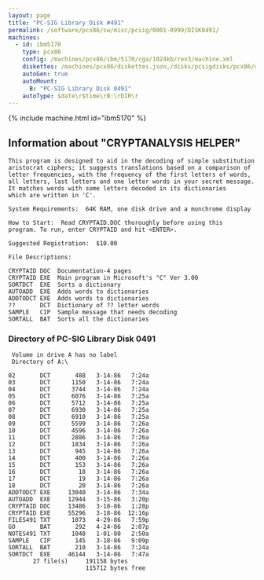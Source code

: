 ```yaml
---
layout: page
title: "PC-SIG Library Disk #491"
permalink: /software/pcx86/sw/misc/pcsig/0001-0999/DISK0491/
machines:
  - id: ibm5170
    type: pcx86
    config: /machines/pcx86/ibm/5170/cga/1024kb/rev3/machine.xml
    diskettes: /machines/pcx86/diskettes.json,/disks/pcsigdisks/pcx86/diskettes.json
    autoGen: true
    autoMount:
      B: "PC-SIG Library Disk 0491"
    autoType: $date\r$time\rB:\rDIR\r
---
```


{% include machine.html id="ibm5170" %}

## Information about "CRYPTANALYSIS HELPER"

    This program is designed to aid in the decoding of simple substitution
    aristocrat ciphers; it suggests translations based on a comparison of
    letter frequencies, with the frequency of the first letters of words,
    all letters, last letters and one letter words in your secret message.
    It matches words with some letters decoded in its dictionaries
    which are written in 'C'.
    
    System Requirements:  64K RAM, one disk drive and a monchrome display
    
    How to Start:  Read CRYPTAID.DOC thoroughly before using this
    program. To run, enter CRYPTAID and hit <ENTER>.
    
    Suggested Registration:  $10.00
    
    File Descriptions:
    
    CRYPTAID DOC  Documentation-4 pages
    CRYPTAID EXE  Main program in Microsoft's "C" Ver 3.00
    SORTDCT  EXE  Sorts a dictionary
    AUTOADD  EXE  Adds words to dictionaries
    ADDTODCT EXE  Adds words to dictionaries
    ??       DCT  Dictionary of ?? letter words
    SAMPLE   CIP  Sample message that needs decoding
    SORTALL  BAT  Sorts all the dictionaries

### Directory of PC-SIG Library Disk 0491

     Volume in drive A has no label
     Directory of A:\

    02       DCT       488   3-14-86   7:24a
    03       DCT      1150   3-14-86   7:24a
    04       DCT      3744   3-14-86   7:24a
    05       DCT      6076   3-14-86   7:25a
    06       DCT      5712   3-14-86   7:25a
    07       DCT      6930   3-14-86   7:25a
    08       DCT      6910   3-14-86   7:25a
    09       DCT      5599   3-14-86   7:26a
    10       DCT      4596   3-14-86   7:26a
    11       DCT      2886   3-14-86   7:26a
    12       DCT      1834   3-14-86   7:26a
    13       DCT       945   3-14-86   7:26a
    14       DCT       400   3-14-86   7:26a
    15       DCT       153   3-14-86   7:26a
    16       DCT        18   3-14-86   7:26a
    17       DCT        19   3-14-86   7:26a
    18       DCT        20   3-14-86   7:26a
    ADDTODCT EXE     13040   3-14-86   7:34a
    AUTOADD  EXE     12944   3-15-86   3:20p
    CRYPTAID DOC     13486   3-18-86   1:28p
    CRYPTAID EXE     55296   3-18-86  12:16p
    FILES491 TXT      1073   4-29-86   7:59p
    GO       BAT       292   4-24-86   2:07p
    NOTES491 TXT      1048   1-01-80   2:50a
    SAMPLE   CIP       145   3-18-86   9:09p
    SORTALL  BAT       210   3-14-86   7:24a
    SORTDCT  EXE     46144   3-14-86   7:47a
           27 file(s)     191158 bytes
                          115712 bytes free
